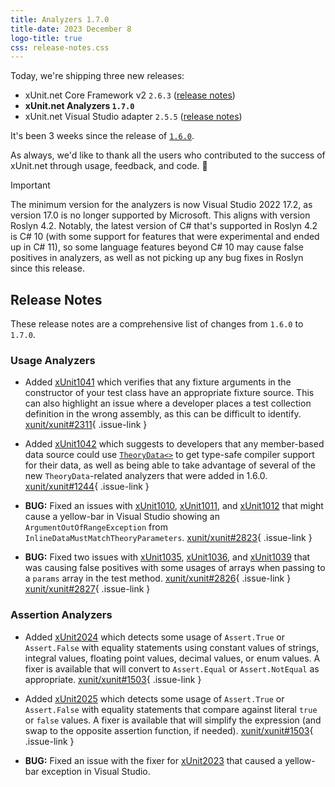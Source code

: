```yaml
---
title: Analyzers 1.7.0
title-date: 2023 December 8
logo-title: true
css: release-notes.css
---
```


Today, we're shipping three new releases:

* xUnit.net Core Framework v2 `2.6.3` ([release notes](/releases/v2/2.6.3))
* **xUnit.net Analyzers `1.7.0`**
* xUnit.net Visual Studio adapter `2.5.5` ([release notes](/releases/visualstudio/2.5.5))

It's been 3 weeks since the release of [`1.6.0`](1.6.0).

As always, we'd like to thank all the users who contributed to the success of xUnit.net through usage, feedback, and code. 🎉

> [!IMPORTANT]
> The minimum version for the analyzers is now Visual Studio 2022 17.2, as version 17.0 is no longer supported by Microsoft. This aligns with version Roslyn 4.2. Notably, the latest version of C# that's supported in Roslyn 4.2 is C# 10 (with some support for features that were experimental and ended up in C# 11), so some language features beyond C# 10 may cause false positives in analyzers, as well as not picking up any bug fixes in Roslyn since this release.

## Release Notes

These release notes are a comprehensive list of changes from `1.6.0` to `1.7.0`.

### Usage Analyzers

* Added [xUnit1041](/xunit.analyzers/rules/xUnit1041) which verifies that any fixture arguments in the constructor of your test class have an appropriate fixture source. This can also highlight an issue where a developer places a test collection definition in the wrong assembly, as this can be difficult to identify. [xunit/xunit#2311](https://github.com/xunit/xunit/issues/2311){ .issue-link }

* Added [xUnit1042](/xunit.analyzers/rules/xUnit1042) which suggests to developers that any member-based data source could use [`TheoryData<>`](https://github.com/xunit/xunit/blob/v2/src/xunit.core/TheoryData.cs) to get type-safe compiler support for their data, as well as being able to take advantage of several of the new `TheoryData`-related analyzers that were added in 1.6.0. [xunit/xunit#1244](https://github.com/xunit/xunit/issues/1244){ .issue-link }

* **BUG:** Fixed an issues with [xUnit1010](/xunit.analyzers/rules/xUnit1010), [xUnit1011](/xunit.analyzers/rules/xUnit1011), and [xUnit1012](/xunit.analyzers/rules/xUnit1012) that might cause a yellow-bar in Visual Studio showing an `ArgumentOutOfRangeException` from `InlineDataMustMatchTheoryParameters`. [xunit/xunit#2823](https://github.com/xunit/xunit/issues/2826){ .issue-link }

* **BUG:** Fixed two issues with [xUnit1035](/xunit.analyzers/rules/xUnit1035), [xUnit1036](/xunit.analyzers/rules/xUnit1036), and [xUnit1039](/xunit.analyzers/rules/xUnit1036) that was causing false positives with some usages of arrays when passing to a `params` array in the test method. [xunit/xunit#2826](https://github.com/xunit/xunit/issues/2826){ .issue-link } [xunit/xunit#2827](https://github.com/xunit/xunit/issues/2827){ .issue-link }

### Assertion Analyzers

* Added [xUnit2024](/xunit.analyzers/rules/xUnit2024) which detects some usage of `Assert.True` or `Assert.False` with equality statements using constant values of strings, integral values, floating point values, decimal values, or enum values. A fixer is available that will convert to `Assert.Equal` or `Assert.NotEqual` as appropriate. [xunit/xunit#1503](https://github.com/xunit/xunit/issues/1503){ .issue-link }

* Added [xUnit2025](/xunit.analyzers/rules/xUnit2025) which detects some usage of `Assert.True` or `Assert.False` with equality statements that compare against literal `true` or `false` values. A fixer is available that will simplify the expression (and swap to the opposite assertion function, if needed). [xunit/xunit#1503](https://github.com/xunit/xunit/issues/1503){ .issue-link }

* **BUG:** Fixed an issue with the fixer for [xUnit2023](/xunit.analyzers/rules/xUnit2023) that caused a yellow-bar exception in Visual Studio.
